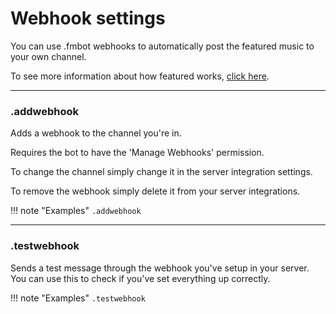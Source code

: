 # Webhook settings    

You can use .fmbot webhooks to automatically post the featured music to your own channel.

To see more information about how featured works, [click here](/commands/featured/).

---   
### .addwebhook

Adds a webhook to the channel you're in.

Requires the bot to have the 'Manage Webhooks' permission.

To change the channel simply change it in the server integration settings.

To remove the webhook simply delete it from your server integrations.

!!! note "Examples"
    `.addwebhook`

    
---   
### .testwebhook

Sends a test message through the webhook you've setup in your server. You can use this to check if you've set everything up correctly.

!!! note "Examples"
    `.testwebhook`

<script async src="https://pagead2.googlesyndication.com/pagead/js/adsbygoogle.js?client=ca-pub-5817610257612647"
     crossorigin="anonymous"></script>
<!-- In-docs -->
<ins class="adsbygoogle"
     style="display:block"
     data-ad-client="ca-pub-5817610257612647"
     data-ad-slot="9031186671"
     data-ad-format="auto"
     data-full-width-responsive="true"></ins>
<script>
     (adsbygoogle = window.adsbygoogle || []).push({});
</script>